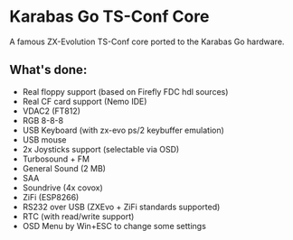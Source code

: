 # Karabas Go TS-Conf Core

A famous ZX-Evolution TS-Conf core ported to the Karabas Go hardware.

## What's done:

- Real floppy support (based on Firefly FDC hdl sources)
- Real CF card support (Nemo IDE)
- VDAC2 (FT812)
- RGB 8-8-8
- USB Keyboard (with zx-evo ps/2 keybuffer emulation) 
- USB mouse
- 2x Joysticks support (selectable via OSD)
- Turbosound + FM
- General Sound (2 MB)
- SAA
- Soundrive (4x covox)
- ZiFi (ESP8266)
- RS232 over USB (ZXEvo + ZiFi standards supported)
- RTC (with read/write support)
- OSD Menu by Win+ESC to change some settings

